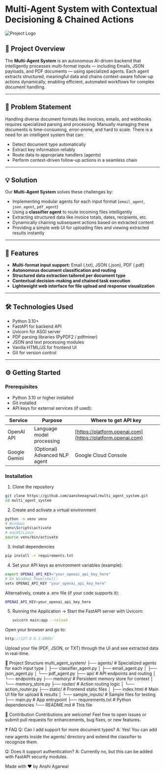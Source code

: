 # Multi-Agent System with Contextual Decisioning & Chained Actions

![Project Logo](https://img.shields.io/badge/Multi--Agent%20System-AI-blue?style=flat-square)

## 🚀 Project Overview

The **Multi-Agent System** is an autonomous AI-driven backend that intelligently processes multi-format inputs — including Emails, JSON payloads, and PDF documents — using specialized agents. Each agent extracts structured, meaningful data and chains context-aware follow-up actions dynamically, enabling efficient, automated workflows for complex document handling.

---

## 🎯 Problem Statement

Handling diverse document formats like invoices, emails, and webhooks requires specialized parsing and processing. Manually managing these documents is time-consuming, error-prone, and hard to scale. There is a need for an intelligent system that can:

- Detect document type automatically
- Extract key information reliably
- Route data to appropriate handlers (agents)
- Perform context-driven follow-up actions in a seamless chain

---

## 💡 Solution

Our **Multi-Agent System** solves these challenges by:

- Implementing modular agents for each input format (`email_agent`, `json_agent`, `pdf_agent`)
- Using a **classifier agent** to route incoming files intelligently
- Extracting structured data like invoice totals, dates, recipients, etc.
- Dynamically chaining subsequent actions based on extracted content
- Providing a simple web UI for uploading files and viewing extracted results instantly

---

## 🔧 Features

- **Multi-format input support:** Email (.txt), JSON (.json), PDF (.pdf)
- **Autonomous document classification and routing**
- **Structured data extraction tailored per document type**
- **Contextual decision-making and chained task execution**
- **Lightweight web interface for file upload and response visualization**

---

## 🛠️ Technologies Used

- Python 3.10+
- FastAPI for backend API
- Uvicorn for ASGI server
- PDF parsing libraries (PyPDF2 / pdfminer)
- JSON and text processing modules
- Vanilla HTML/JS for frontend UI
- Git for version control

---

## ⚙️ Getting Started

### Prerequisites

- Python 3.10 or higher installed
- Git installed
- API keys for external services (if used):

| Service        | Purpose                       | Where to get API key            |
|----------------|-------------------------------|--------------------------------|
| OpenAI API     | Language model processing      | [https://platform.openai.com](https://platform.openai.com) |
| Google Gemini  | (Optional) Advanced NLP agent  | Google Cloud Console            |

### Installation

1. Clone the repository

```bash
git clone https://github.com/aansheeagrwal/multi_agent_system.git
cd multi_agent_system
```
2. Create and activate a virtual environment
```bash
python -m venv venv
# Windows
venv\Scripts\activate
# macOS/Linux
source venv/bin/activate
```
3. Install dependencies
```bash
pip install -r requirements.txt
```
4. Set your API keys as environment variables (example):
```bash
export OPENAI_API_KEY="your_openai_api_key_here"
# On Windows Powershell:
setx OPENAI_API_KEY "your_openai_api_key_here"
```
Alternatively, create a .env file (if your code supports it):
```bash
OPENAI_API_KEY=your_openai_api_key_here
```
5. Running the Application
-> Start the FastAPI server with Uvicorn:
   ```bash
   uvicorn main:app --reload
   ```
Open your browser and go to:
```cpp
http://127.0.0.1:8000/
```
Upload your file (PDF, JSON, or TXT) through the UI and see extracted data in real-time.

📁 Project Structure
multi_agent_system/
├── agents/                  # Specialized agents for each input type
│   ├── classifier_agent.py
│   ├── email_agent.py
│   ├── json_agent.py
│   └── pdf_agent.py
├── api/                     # API endpoints and routing
│   └── endpoints.py
├── memory/                  # Persistent memory store for context
│   └── memory_store.py
├── router/                  # Action routing logic
│   └── action_router.py
├── static/                  # Frontend static files
│   ├── index.html           # Main UI file for upload & results
│   └── sample_inputs/       # Sample files for testing
├── main.py                  # App entrypoint
├── requirements.txt         # Python dependencies
└── README.md                # This file

🤝 Contribution
Contributions are welcome! Feel free to open issues or submit pull requests for enhancements, bug fixes, or new features.

❓ FAQ
Q: Can I add support for more document types?
A: Yes! You can add new agents inside the agents/ directory and extend the classifier to recognize them.

Q: Does it support authentication?
A: Currently no, but this can be added with FastAPI security modules.

Made with ❤️ by Anshi Agarwal

